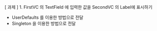 [ 과제 ]
1. 
FirstVC 의 TextField 에 입력한 값을 SecondVC 의 Label에 표시하기
- UserDefaults 를 이용한 방법으로 전달
- Singleton 을 이용한 방법으로 전달